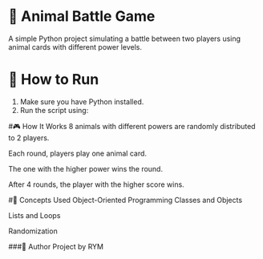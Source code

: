 # 🐾 Animal Battle Game

A simple Python project simulating a battle between two players using animal cards with different power levels.

# 🚀 How to Run

1. Make sure you have Python installed.
2. Run the script using:


#🎮 How It Works
8 animals with different powers are randomly distributed to 2 players.

Each round, players play one animal card.

The one with the higher power wins the round.

After 4 rounds, the player with the higher score wins.

#🧠 Concepts Used
Object-Oriented Programming
Classes and Objects

Lists and Loops

Randomization

###📄 Author
Project by RYM

